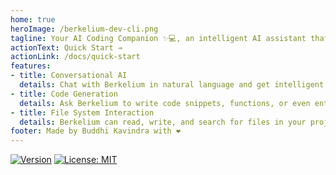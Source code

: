```yaml
---
home: true
heroImage: /berkelium-dev-cli.png
tagline: Your AI Coding Companion ✨💻, an intelligent AI assistant that lives in your terminal. Powered by Node.js, TypeScript, and the Google Gemini API, Berkelium helps you with coding tasks, answers your questions, and streamlines your workflow.
actionText: Quick Start →
actionLink: /docs/quick-start
features:
- title: Conversational AI
  details: Chat with Berkelium in natural language and get intelligent responses.
- title: Code Generation
  details: Ask Berkelium to write code snippets, functions, or even entire files.
- title: File System Interaction
  details: Berkelium can read, write, and search for files in your project.
footer: Made by Buddhi Kavindra with ❤️
---
```


[![Version](https://img.shields.io/npm/v/berkelium.svg)](https://www.npmjs.com/package/berkelium)
[![License: MIT](https://img.shields.io/badge/License-MIT-yellow.svg)](https://opensource.org/licenses/MIT)
